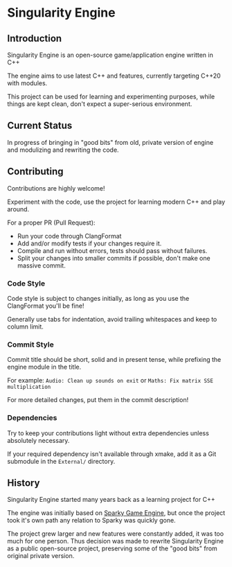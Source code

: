 # Singularity Engine

## Introduction

Singularity Engine is an open-source game/application engine written in C++

The engine aims to use latest C++ and features, currently targeting C++20 with modules.

This project can be used for learning and experimenting purposes,
while things are kept clean, don't expect a super-serious environment.

## Current Status

In progress of bringing in "good bits" from old, private version of engine and modulizing and rewriting the code.

## Contributing

Contributions are highly welcome!

Experiment with the code, use the project for learning modern C++ and play around.

For a proper PR (Pull Request):

* Run your code through ClangFormat
* Add and/or modify tests if your changes require it.
* Compile and run without errors, tests should pass without failures.
* Split your changes into smaller commits if possible, don't make one massive commit.

### Code Style

Code style is subject to changes initially, as long as you use the ClangFormat you'll be fine!

Generally use tabs for indentation, avoid trailing whitespaces and keep to column limit.

### Commit Style

Commit title should be short, solid and in present tense, while prefixing the engine module in the title.

For example: `Audio: Clean up sounds on exit` or `Maths: Fix matrix SSE multiplication`

For more detailed changes, put them in the commit description!

### Dependencies

Try to keep your contributions light without extra dependencies unless absolutely necessary.

If your required dependency isn't available through xmake, add it as a Git submodule in the `External/` directory.

## History

Singularity Engine started many years back as a learning project for C++

The engine was initially based on [Sparky Game Engine](https://github.com/TheCherno/Sparky),
but once the project took it's own path any relation to Sparky was quickly gone.

The project grew larger and new features were constantly added, it was too much for one person.
Thus decision was made to rewrite Singularity Engine as a public open-source project,
preserving some of the "good bits" from original private version.
